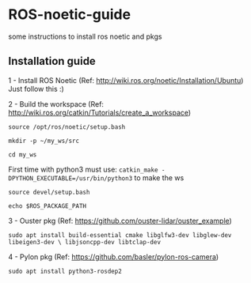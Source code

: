 # ROS-noetic-guide
some instructions to install ros noetic and pkgs 


## Installation guide

1 - Install ROS Noetic
(Ref: http://wiki.ros.org/noetic/Installation/Ubuntu) Just follow this :)

2 - Build the workspace
(Ref: http://wiki.ros.org/catkin/Tutorials/create_a_workspace)

`source /opt/ros/noetic/setup.bash`

`mkdir -p ~/my_ws/src`

`cd my_ws` 

First time with python3 must use: `catkin_make -DPYTHON_EXECUTABLE=/usr/bin/python3` to make the ws

`source devel/setup.bash`

`echo $ROS_PACKAGE_PATH`

3 - Ouster pkg
(Ref: https://github.com/ouster-lidar/ouster_example)

`sudo apt install build-essential cmake libglfw3-dev libglew-dev libeigen3-dev \
     libjsoncpp-dev libtclap-dev`
     
4 - Pylon pkg
(Ref: https://github.com/basler/pylon-ros-camera)

`sudo apt install python3-rosdep2`
